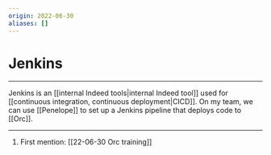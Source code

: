 ```yaml
---
origin: 2022-06-30
aliases: []
---
```

# Jenkins
---
Jenkins is an [[internal Indeed tools|internal Indeed tool]] used for [[continuous integration, continuous deployment|CICD]]. On my team, we can use [[Penelope]] to set up a Jenkins pipeline that deploys code to [[Orc]]. 

---
1. First mention: [[22-06-30 Orc training]]